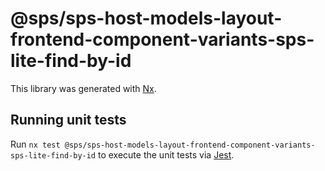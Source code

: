# @sps/sps-host-models-layout-frontend-component-variants-sps-lite-find-by-id

This library was generated with [Nx](https://nx.dev).

## Running unit tests

Run `nx test @sps/sps-host-models-layout-frontend-component-variants-sps-lite-find-by-id` to execute the unit tests via [Jest](https://jestjs.io).
